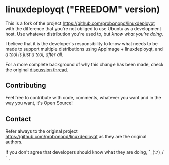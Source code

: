 # linuxdeployqt ("FREEDOM" version)

This is a fork of the project https://github.com/probonopd/linuxdeployqt with the difference that you're not obliged to use Ubuntu as a development host. Use whatever distribution you're used to, but _know what you're doing_.

I believe that it is the developer's responsibility to know what needs to be made to support multiple distributions using AppImage + linuxdeployqt, and *a tool is just a tool, after all*.

For a more complete background of why this change has been made, check the original [discussion thread](https://github.com/probonopd/linuxdeployqt/issues/340).

## Contributing

Feel free to contribute with code, comments, whatever you want and in the way you want, it's Open Source!

## Contact

Refer always to the original project https://github.com/probonopd/linuxdeployqt as they are the original authors.

If you don't agree that developers should know what they are doing, ¯\_(ツ)_/¯ .
